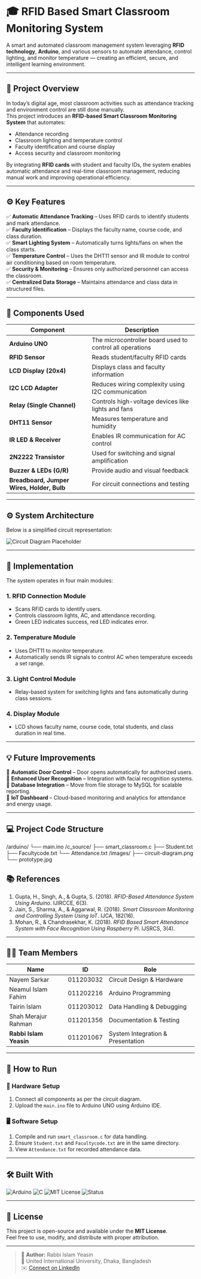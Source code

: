 # 🎓 RFID Based Smart Classroom Monitoring System

A smart and automated classroom management system leveraging **RFID technology**, **Arduino**, and various sensors to automate attendance, control lighting, and monitor temperature — creating an efficient, secure, and intelligent learning environment.

---

## 🧠 Project Overview

In today’s digital age, most classroom activities such as attendance tracking and environment control are still done manually.  
This project introduces an **RFID-based Smart Classroom Monitoring System** that automates:

- Attendance recording  
- Classroom lighting and temperature control  
- Faculty identification and course display  
- Access security and classroom monitoring  

By integrating **RFID cards** with student and faculty IDs, the system enables automatic attendance and real-time classroom management, reducing manual work and improving operational efficiency.

---

## ⚙️ Key Features

✅ **Automatic Attendance Tracking** – Uses RFID cards to identify students and mark attendance.  
✅ **Faculty Identification** – Displays the faculty name, course code, and class duration.  
✅ **Smart Lighting System** – Automatically turns lights/fans on when the class starts.  
✅ **Temperature Control** – Uses the DHT11 sensor and IR module to control air conditioning based on room temperature.  
✅ **Security & Monitoring** – Ensures only authorized personnel can access the classroom.  
✅ **Centralized Data Storage** – Maintains attendance and class data in structured files.  

---

## 🧩 Components Used

| Component | Description |
|------------|-------------|
| **Arduino UNO** | The microcontroller board used to control all operations |
| **RFID Sensor** | Reads student/faculty RFID cards |
| **LCD Display (20x4)** | Displays class and faculty information |
| **I2C LCD Adapter** | Reduces wiring complexity using I2C communication |
| **Relay (Single Channel)** | Controls high-voltage devices like lights and fans |
| **DHT11 Sensor** | Measures temperature and humidity |
| **IR LED & Receiver** | Enables IR communication for AC control |
| **2N2222 Transistor** | Used for switching and signal amplification |
| **Buzzer & LEDs (G/R)** | Provide audio and visual feedback |
| **Breadboard, Jumper Wires, Holder, Bulb** | For circuit connections and testing |

---

## ⚙️ System Architecture

Below is a simplified circuit representation:

![Circuit Diagram Placeholder](image/circuit-diagram.png)


---

## 🧰 Implementation

The system operates in four main modules:

### 1. RFID Connection Module
- Scans RFID cards to identify users.
- Controls classroom lights, AC, and attendance recording.
- Green LED indicates success, red LED indicates error.

### 2. Temperature Module
- Uses DHT11 to monitor temperature.
- Automatically sends IR signals to control AC when temperature exceeds a set range.

### 3. Light Control Module
- Relay-based system for switching lights and fans automatically during class sessions.

### 4. Display Module
- LCD shows faculty name, course code, total students, and class duration in real time.

---

## 💡 Future Improvements

🔹 **Automatic Door Control** – Door opens automatically for authorized users.  
🔹 **Enhanced User Recognition** – Integration with facial recognition systems.  
🔹 **Database Integration** – Move from file storage to MySQL for scalable reporting.  
🔹 **IoT Dashboard** – Cloud-based monitoring and analytics for attendance and energy usage.

---

## 💻 Project Code Structure

/arduino/
└── main.ino
/c_source/
├── smart_classroom.c
├── Student.txt
├── Facultycode.txt
└── Attendance.txt
/images/
├── circuit-diagram.png
└── prototype.jpg

## 📚 References

1. Gupta, H., Singh, A., & Gupta, S. (2018). *RFID-Based Attendance System Using Arduino*. IJIRCCE, 6(3).  
2. Jain, S., Sharma, A., & Aggarwal, R. (2018). *Smart Classroom Monitoring and Controlling System Using IoT*. IJCA, 182(16).  
3. Mohan, R., & Chandrasekhar, K. (2018). *RFID Based Smart Attendance System with Face Recognition Using Raspberry Pi*. IJSRCS, 3(4).  

---

## 👨‍💻 Team Members

| Name | ID | Role |
|------|----|------|
| Nayem Sarkar | 011203032 | Circuit Design & Hardware |
| Neamul Islam Fahim | 011202216 | Arduino Programming |
| Tairin Islam | 011203012 | Data Handling & Debugging |
| Shah Merajur Rahman | 011201356 | Documentation & Testing |
| **Rabbi Islam Yeasin** | 011201067 | System Integration & Presentation |

---

## 🧩 How to Run

### 🔌 Hardware Setup
1. Connect all components as per the circuit diagram.
2. Upload the `main.ino` file to Arduino UNO using Arduino IDE.

### 🖥️ Software Setup
1. Compile and run `smart_classroom.c` for data handling.
2. Ensure `Student.txt` and `Facultycode.txt` are in the same directory.
3. View `Attendance.txt` for recorded attendance data.

---

## 🛠️ Built With

![Arduino](https://img.shields.io/badge/Built%20with-Arduino-blue?logo=arduino)
![C](https://img.shields.io/badge/Language-C-orange?logo=c)
![MIT License](https://img.shields.io/badge/License-MIT-green)
![Status](https://img.shields.io/badge/Status-Completed-success)

---

## 📜 License

This project is open-source and available under the **MIT License**.  
Feel free to use, modify, and distribute with proper attribution.

---

> 📘 **Author:** Rabbi Islam Yeasin  
> 🏫 United International University, Dhaka, Bangladesh  
> ✉️ [Connect on LinkedIn](https://www.linkedin.com/in/rabbiyeasin/)